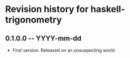 # Revision history for haskell-trigonometry

## 0.1.0.0 -- YYYY-mm-dd

* First version. Released on an unsuspecting world.

